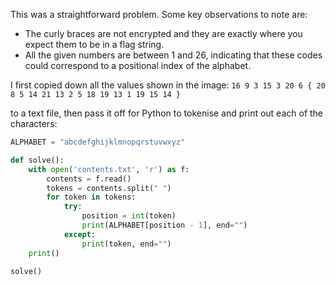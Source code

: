 This was a straightforward problem. Some key observations to note are:
* The curly braces are not encrypted and they are exactly where you expect
  them to be in a flag string.
* All the given numbers are between 1 and 26, indicating that these codes
  could correspond to a positional index of the alphabet.

I first copied down all the values shown in the image: `16 9 3 15 3 20 6 { 20 8 5 14 21 13 2 5 18 19 13 1 19 15 14 }`

to a text file, then pass it off for Python to tokenise and print out each of 
the characters:

```python
ALPHABET = "abcdefghijklmnopqrstuvwxyz"

def solve():
    with open('contents.txt', 'r') as f:
        contents = f.read()
        tokens = contents.split(" ")
        for token in tokens:
            try:
                position = int(token)
                print(ALPHABET[position - 1], end="")
            except:
                print(token, end="")
    print()

solve()
```
